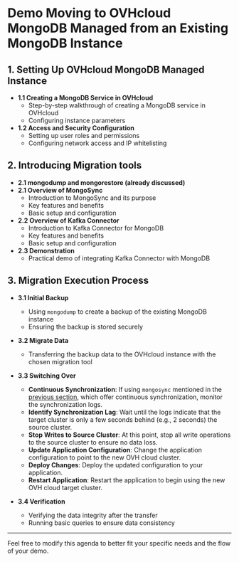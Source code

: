 # Demo Moving to OVHcloud MongoDB Managed from an Existing MongoDB Instance

## 1. Setting Up OVHcloud MongoDB Managed Instance
- **1.1 Creating a MongoDB Service in OVHcloud**
  - Step-by-step walkthrough of creating a MongoDB service in OVHcloud
  - Configuring instance parameters
- **1.2 Access and Security Configuration**
  - Setting up user roles and permissions
  - Configuring network access and IP whitelisting

## 2. Introducing Migration tools
- **2.1 mongodump and mongorestore (already discussed)**
- **2.1 Overview of MongoSync**
  - Introduction to MongoSync and its purpose
  - Key features and benefits
  - Basic setup and configuration
- **2.2 Overview of Kafka Connector**
  - Introduction to Kafka Connector for MongoDB
  - Key features and benefits
  - Basic setup and configuration
- **2.3 Demonstration**
  - Practical demo of integrating Kafka Connector with MongoDB

## 3. Migration Execution Process
- **3.1 Initial Backup**
  - Using `mongodump` to create a backup of the existing MongoDB instance
  - Ensuring the backup is stored securely
- **3.2 Migrate Data**
  - Transferring the backup data to the OVHcloud instance with the chosen migration tool
    
- **3.3 Switching Over**
  - **Continuous Synchronization**: If using `mongosync`  mentioned in the [previous section](https://github.com/ralphsawaya/ovh/blob/main/MongoDoc/mongodb_03_Move%20to%20OVHcloud%20mongoDB%20managed%20from%20an%20existing%20mongoDB%20instance/guide.en-gb.md#migration-tools), which offer continuous synchronization, monitor the synchronization logs.
  - **Identify Synchronization Lag**: Wait until the logs indicate that the target cluster is only a few seconds behind (e.g., 2 seconds) the source cluster.
  - **Stop Writes to Source Cluster**: At this point, stop all write operations to the source cluster to ensure no data loss.
  - **Update Application Configuration**: Change the application configuration to point to the new OVH cloud cluster.
  - **Deploy Changes**: Deploy the updated configuration to your application.
  - **Restart Application**: Restart the application to begin using the new OVH cloud target cluster.
    
- **3.4 Verification**
  - Verifying the data integrity after the transfer
  - Running basic queries to ensure data consistency



---

Feel free to modify this agenda to better fit your specific needs and the flow of your demo.
